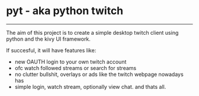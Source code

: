 # pyt - aka python twitch

--- 

The aim of this project is to create a simple desktop twitch client using python and the kivy UI framework.

If succesful, it will have features like: 
* new OAUTH login to your own twitch account
* ofc watch followed streams or search for streams
* no clutter bullshit, overlays or ads like the twitch webpage nowadays has
* simple login, watch stream, optionally view chat. and thats all.
